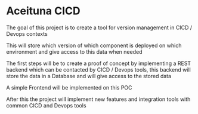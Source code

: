 # Aceituna CICD

The goal of this project is to create a tool for version management in CICD / Devops contexts

This will store which version of which component is deployed on which environment and give access to this data when needed

The first steps will be to create a proof of concept by implementing a REST backend which can be contacted by CICD / Devops tools, this backend will store the data in a Database and will give access to the stored data

A simple Frontend will be implemented on this POC

After this the project will implement new features and integration tools with common CICD and Devops tools
